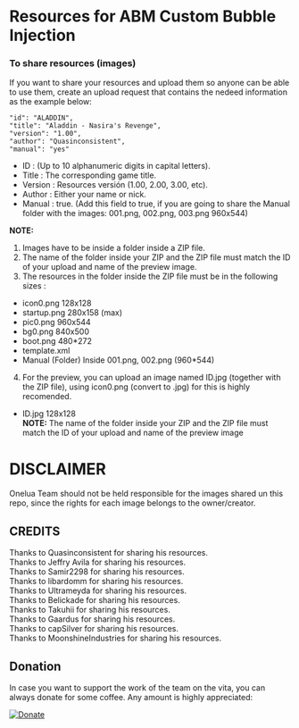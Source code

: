# Resources for ABM Custom Bubble Injection

### To share resources (images) ###
If you want to share your resources and upload them so anyone can be able to use them, create an upload request that contains the nedeed information as the example below:

	"id": "ALADDIN", 
	"title": "Aladdin - Nasira's Revenge",
	"version": "1.00",
	"author": "Quasinconsistent",
	"manual": "yes"


* ID : (Up to 10 alphanumeric digits in capital letters).<br>
* Title : The corresponding game title.<br>
* Version : Resources versión (1.00, 2.00, 3.00, etc).<br>
* Author : Either your name or nick.<br>
* Manual : true. (Add this field to true, if you are going to share the Manual folder with the images: 001.png, 002.png, 003.png 960x544)<br>

**NOTE:**
1. Images have to be inside a folder inside a ZIP file.
2. The name of the folder inside your ZIP and the ZIP file must match the ID of your upload and name of the preview image.
3. The resources in the folder inside the ZIP file must be in the following sizes :

- icon0.png			128x128<br>
- startup.png		280x158 (max)<br>
- pic0.png			960x544<br>
- bg0.png			840x500<br>
- boot.png			480*272 <Optional><br>
- template.xml		<Optional><br>
- Manual			(Folder) Inside 001.png, 002.png (960*544) <Optional><br>

4. For the preview, you can upload an image named ID.jpg (together with the ZIP file), using icon0.png (convert to .jpg) for this is highly recomended.
- ID.jpg			128x128<br>
**NOTE:** The name of the folder inside your ZIP and the ZIP file must match the ID of your upload and name of the preview image

# DISCLAIMER #
Onelua Team should not be held responsible for the images shared un this repo, since the rights for each image belongs to the owner/creator.<br>

## CREDITS ##
Thanks to Quasinconsistent for sharing his resources.<br>
Thanks to Jeffry Avila for sharing his resources.<br>
Thanks to Samir2298 for sharing his resources.<br>
Thanks to libardomm for sharing his resources.<br>
Thanks to Ultrameyda for sharing his resources.<br>
Thanks to Belickade for sharing his resources.<br>
Thanks to Takuhii for sharing his resources.<br>
Thanks to Gaardus for sharing his resources.<br>
Thanks to capSilver for sharing his resources.<br>
Thanks to MoonshineIndustries for sharing his resources.<br>

## Donation ##
In case you want to support the work of the team on the vita, you can always donate for some coffee. Any amount is highly appreciated:

[![Donate](https://www.paypalobjects.com/en_US/i/btn/btn_donateCC_LG.gif)](https://www.paypal.com/cgi-bin/webscr?cmd=_donations&business=YHZ5XBWEXP8ZY&lc=MX&item_name=ONElua%20Team%20Projects&item_number=AdrenalineBubbleManager&currency_code=USD&bn=PP%2dDonationsBF%3abtn_donateCC_LG%2egif%3aNonHosted)

